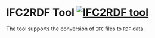 # IFC2RDF Tool [![IFC2RDF tool](https://github.com/Janakiram916/ifc2rdfTool/actions/workflows/pipeline.yml/badge.svg?branch=trunk)](https://github.com/Janakiram916/ifc2rdfTool/actions/workflows/pipeline.yml)

The tool supports the conversion of `IFC` files to `RDF` data.
